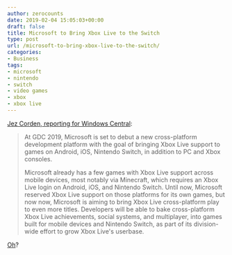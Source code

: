 ```yaml
---
author: zerocounts
date: 2019-02-04 15:05:03+00:00
draft: false
title: Microsoft to Bring Xbox Live to the Switch
type: post
url: /microsoft-to-bring-xbox-live-to-the-switch/
categories:
- Business
tags:
- microsoft
- nintendo
- switch
- video games
- xbox
- xbox live
---
```


[Jez Corden, reporting for Windows Central](https://m.windowscentral.com/microsoft-wants-bring-xbox-live-cross-platform-gaming-android-ios-nintendo-switch-and-more):

> At GDC 2019, Microsoft is set to debut a new cross-platform development platform with the goal of bringing Xbox Live support to games on Android, iOS, Nintendo Switch, in addition to PC and Xbox consoles.  
> 
> Microsoft already has a few games with Xbox Live support across mobile devices, most notably via Minecraft, which requires an Xbox Live login on Android, iOS, and Nintendo Switch. Until now, Microsoft reserved Xbox Live support on those platforms for its own games, but now now, Microsoft is aiming to bring Xbox Live cross-platform play to even more titles. Developers will be able to bake cross-platform Xbox Live achievements, social systems, and multiplayer, into games built for mobile devices and Nintendo Switch, as part of its division-wide effort to grow Xbox Live's userbase.

[Oh](https://www.zerocounts.net/activision-microsoft-and-platforms/)?